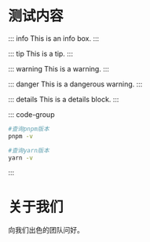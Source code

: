 <update />

# 测试内容

<Linkcard url="https://github.com/Barbatos411/Ethereal-Sounds" title="Ethereal Sounds" description="一个模仿Listen1的在线、可拓展的音乐播放器✨" logo="/logo.jpg"/>

::: info
This is an info box.
:::

::: tip
This is a tip.
:::

::: warning
This is a warning.
:::

::: danger
This is a dangerous warning.
:::

::: details
This is a details block.
:::


::: code-group

```sh [pnpm]
#查询pnpm版本
pnpm -v
```

```sh [yarn]
#查询yarn版本
yarn -v
```

:::



<script setup>
import { VPTeamMembers } from 'vitepress/theme'

const members = [
  {
    avatar: 'https://www.github.com/Barbatos411.png',
    name: 'Barbatos',
    title: 'Creator',
    links: [
      { icon: 'github', link: 'https://github.com/Barbatos411' }
    ]
  },
  {
    avatar: 'https://www.github.com/MapleLeaf2007.png',
    name: 'MapleLeaf',
    title: '摸鱼~',
    links: [
      { icon: 'github', link: 'https://github.com/MapleLeaf2007' }
      ],
  }
]
</script>

# 关于我们

向我们出色的团队问好。

<VPTeamMembers size="small" :members />